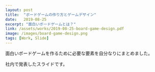 ```yaml
---
layout: post
title:  "ボードゲームの作り方とゲームデザイン"
date:   2019-08-25
excerpt: "面白いボードゲームとは？"
link: /assets/works/2019-08-25-board-game-design.pdf
image: /images/board-game-design.png
tags: [Work, Slide]
---
```


面白いボードゲームを作るために必要な要素を自分なりにまとめました。

社内で発表したスライドです。